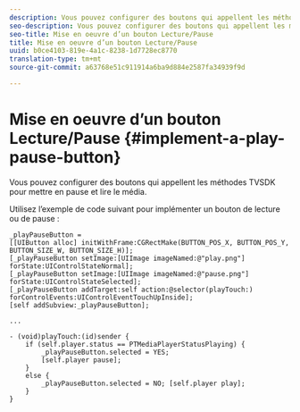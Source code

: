 ```yaml
---
description: Vous pouvez configurer des boutons qui appellent les méthodes TVSDK pour mettre en pause et lire le média.
seo-description: Vous pouvez configurer des boutons qui appellent les méthodes TVSDK pour mettre en pause et lire le média.
seo-title: Mise en oeuvre d’un bouton Lecture/Pause
title: Mise en oeuvre d’un bouton Lecture/Pause
uuid: b0ce4103-819e-4a1c-8238-1d7728ec8770
translation-type: tm+mt
source-git-commit: a63768e51c911914a6ba9d884e2587fa34939f9d

---
```



# Mise en oeuvre d’un bouton Lecture/Pause {#implement-a-play-pause-button}

Vous pouvez configurer des boutons qui appellent les méthodes TVSDK pour mettre en pause et lire le média.

Utilisez l’exemple de code suivant pour implémenter un bouton de lecture ou de pause :

<!--<a id="example_BC2632D673FE451190A30A23145090D0"></a>-->

```
_playPauseButton =  
[[UIButton alloc] initWithFrame:CGRectMake(BUTTON_POS_X, BUTTON_POS_Y, BUTTON_SIZE_W, BUTTON_SIZE_H)]; 
[_playPauseButton setImage:[UIImage imageNamed:@"play.png"] forState:UIControlStateNormal];  
[_playPauseButton setImage:[UIImage imageNamed:@"pause.png"] forState:UIControlStateSelected]; 
[_playPauseButton addTarget:self action:@selector(playTouch:) forControlEvents:UIControlEventTouchUpInside]; 
[self addSubview:_playPauseButton]; 
 
... 
 
- (void)playTouch:(id)sender { 
    if (self.player.status == PTMediaPlayerStatusPlaying) { 
        _playPauseButton.selected = YES;  
        [self.player pause]; 
    } 
    else { 
        _playPauseButton.selected = NO; [self.player play]; 
    } 
} 
```
